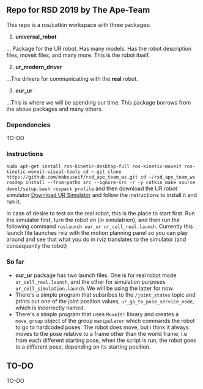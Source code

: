 ## Repo for RSD 2019 by The Ape-Team
This repo is a ros/catkin workspace with three packages:

1. **universal_robot**

... Package for the UR robot. Has many models. Has the robot description files, moveit files, and many more. This is the robot itself.

2. **ur_modern_driver**

...The drivers for communicating with the **real** robot.

3. **our_ur**

...This is where we will be spending our time. This package borrows from the above packages and many others.

### Dependencies
TO-DO

### Instructions
`
sudo apt-get install ros-kinetic-desktop-full ros-kinetic-moveit ros-kinetic-moveit-visual-tools
cd ~
git clone https://github.com/mabouseif/rsd_ape_team_ws.git
cd ~/rsd_ape_team_ws
rosdep install --from-paths src --ignore-src -r -y
catkin_make
source devel/setup.bash
rospack profile
`
and then download the UR robot simulator
[Download UR Simulator](https://www.universal-robots.com/download/?option=51593#section41511)
and follow the instructions to install it and run it.

In case of desire to test on the real robot, this is the place to start first.
Run the simulator first, turn the robot on (in simulatrion), and then run the following command `roslaunch our_ur ur_cell_real.launch`.
Currently this launch file launches rviz with the motion planning panel so you can play around and see that what you do in rviz translates to the simulator (and consequently the robot)


### So far
- **our_ur** package has two launch files. One is for real robot mode `ur_cell_real.launch`, and the other for simulation purposes `ur_cell_simulation.launch`. We will be using the latter for now. 
- There's a simple program that subsribes to the `/joint_states` topic and prints out one of the joint position values, `ur_go_to_pose_service_node`, which is incorrectly named.
- There's a simple program that uses `MoveIt!` library and creates a `move_group` object of the group `manipulator` which commands the robot to go to hardcoded poses. The robot does move, but i think it always moves to the pose relative to a frame other than the world frame, i.e from each different starting pose, when the script is run, the robot goes to a different pose, depending on its starting position. 



## TO-DO
TO-DO
